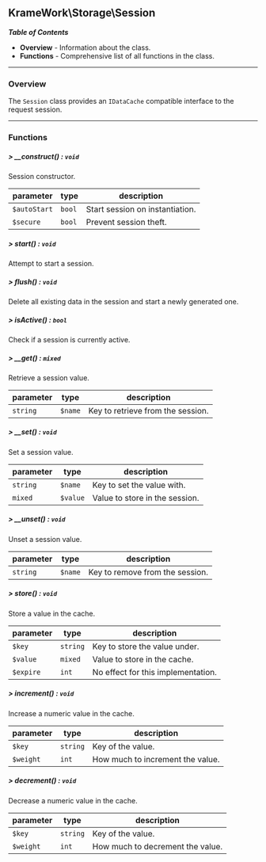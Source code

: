## KrameWork\Storage\Session

***Table of Contents***
* **Overview** - Information about the class.
* **Functions** - Comprehensive list of all functions in the class.

___
### Overview
The `Session` class provides an `IDataCache` compatible interface to the request session.
___
### Functions
##### > __construct() : `void`
Session constructor.

parameter | type | description
--- | --- | ---
`$autoStart` | `bool` | Start session on instantiation.
`$secure` | `bool` | Prevent session theft.

##### > start() : `void`
Attempt to start a session.

##### > flush() : `void`
Delete all existing data in the session and start a newly generated one.

##### > isActive() : `bool`
Check if a session is currently active.

##### > __get() : `mixed`
Retrieve a session value.

parameter | type | description
--- | --- | ---
`string` | `$name` | Key to retrieve from the session.

##### > __set() : `void`
Set a session value.

parameter | type | description
--- | --- | ---
`string` | `$name` | Key to set the value with.
`mixed` | `$value` | Value to store in the session.

##### > __unset() : `void`
Unset a session value.

parameter | type | description
--- | --- | ---
`string` | `$name` | Key to remove from the session.

##### > store() : `void`
Store a value in the cache.

parameter | type | description
--- | --- | ---
`$key` | `string` | Key to store the value under.
`$value` | `mixed` | Value to store in the cache.
`$expire` | `int` | No effect for this implementation.

##### > increment() : `void`
Increase a numeric value in the cache.

parameter | type | description
--- | --- | ---
`$key` | `string` | Key of the value.
`$weight` | `int` | How much to increment the value.

##### > decrement() : `void`
Decrease a numeric value in the cache.

parameter | type | description
--- | --- | ---
`$key` | `string` | Key of the value.
`$weight` | `int` | How much to decrement the value.